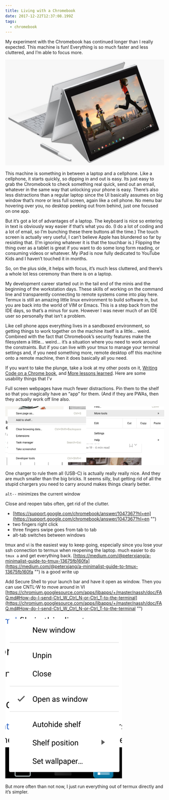 ```yaml
---
title: Living with a Chromebook
date: 2017-12-22T12:37:08.199Z
tags:
  - chromebook
---
```


My experiment with the Chromebook has continued longer than I really expected. This machine is fun! Everything is so much faster and less cluttered, and I’m able to focus more.

<img src='living_with_a_chromebook_1.png' class="img-fluid"/>

This machine is something in between a laptop and a cellphone. Like a cellphone, it starts quickly, so dipping in and out is easy. Its just easy to grab the Chromebook to check something real quick, send out an email, whatever in the same way that unlocking your phone is easy. There’s also less distractions than a regular laptop since the UI basically assumes on big window that’s more or less full screen, again like a cell phone. No menu bar hovering over you, no desktop peeking out from behind, just one focused on one app.

But it’s got a lot of advantages of a laptop. The keyboard is nice so entering in text is obviously way easier if that’s what you do. (I do a lot of coding and a lot of email, so I’m bunching these there buttons all the time.) The touch screen is actually very useful, I can’t believe Apple has blundered so far by resisting that. (I’m ignoring whatever it is that the touchbar is.) Flipping the thing over as a tablet is great if you want to do some long form reading, or consuming videos or whatever. My iPad is now fully dedicated to YouTube Kids and I haven’t touched it in months.

So, on the plus side, it helps with focus, it’s much less cluttered, and there’s a whole lot less ceremony than there is on a laptop.

My development career started out in the tail end of the minis and the beginning of the workstation days. These skills of working on the command line and transparently connecting to remote systems come into play here. Termux is still an amazing little linux environment to build software in, but you are back into the world of VIM or Emacs. This is a step back from the IDE days, so that’s a minus for sure. However I was never much of an IDE user so personally that isn’t a problem.

Like cell phone apps everything lives in a sandboxed environment, so getting things to work together on the machine itself is a little… weird. Combined with the fact that Chromebook’s security features make the filesystem a little… weird… it’s a situation where you need to work around the constraints. But if you can live with your tmux to manage your terminal settings and, if you need something more, remote desktop off this machine onto a remote machine, then it does basically all you need.

If you want to take the plunge, take a look at my other posts on it, [Writing Code on a Chrome book](/articles/2017/writing_code_on_a_chromebook/), and [More lessons learned](/articles/2017/writing_code_on_a_chromebook/). Here are some usability things that I’v

Full screen webpages have much fewer distractions. Pin them to the shelf so that you magically have an “app” for them. (And if they are PWAs, then they actually work off line also.

<img src='living_with_a_chromebook_2.png' class="img-fluid"/>

One charger to rule them all (USB-C) is actually really really nice. And they are much smaller than the big bricks. It seems silly, but getting rid of all the stupid chargers you need to carry around makes things clearly better.

<code class="markup--code markup--p-code">alt--</code> minimizes the current window

Close and reopen tabs often, get rid of the clutter.

* [https://support.google.com/chromebook/answer/1047367?hl=en](https://support.google.com/chromebook/answer/1047367?hl=en "")
* two fingers right click
* three fingers swipe goes from tab to tab
* alt-tab switches between windows

tmux and vi is the easiest way to keep going, especially since you lose your ssh connection to termux when reopening the laptop. much easier to do <code class="markup--code markup--p-code">tmux a</code> and get everything back. [https://medium.com/@peterxjang/a-minimalist-guide-to-tmux-13675fb160fa](https://medium.com/@peterxjang/a-minimalist-guide-to-tmux-13675fb160fa "") is a good write up

Add Secure Shell to your launch bar and have it open as window. Then you can use CNTL-W to move around in VI [https://chromium.googlesource.com/apps/libapps/+/master/nassh/doc/FAQ.md#How-do-I-send-Ctrl_W_Ctrl_N-or-Ctrl_T-to-the-terminal](https://chromium.googlesource.com/apps/libapps/+/master/nassh/doc/FAQ.md#How-do-I-send-Ctrl_W_Ctrl_N-or-Ctrl_T-to-the-terminal "")

<img src='living_with_a_chromebook_3.png' class="img-fluid"/>

But more often than not now, I just run everything out of termux directly and it’s simpler.
